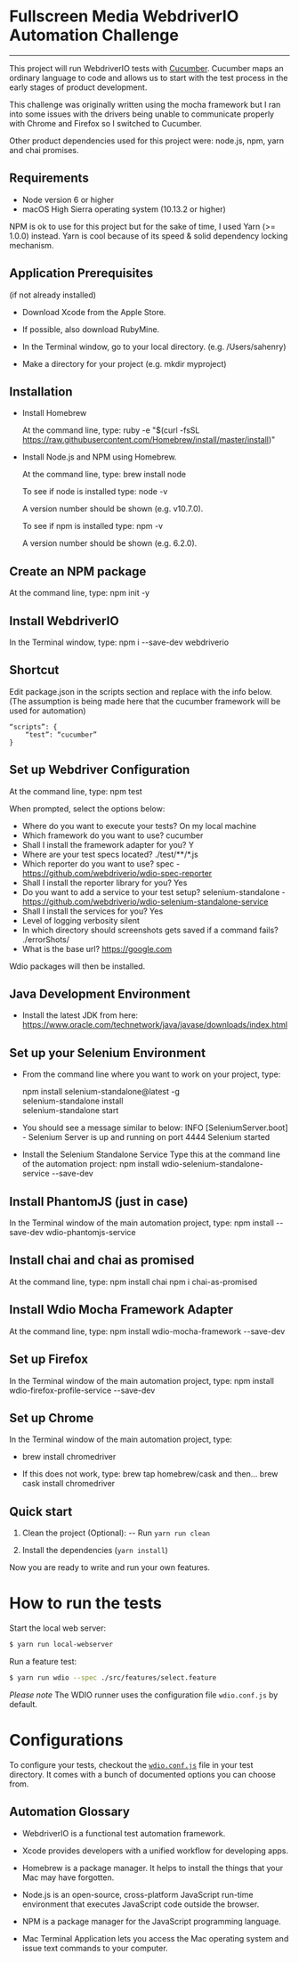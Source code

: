 Fullscreen Media WebdriverIO Automation Challenge
=================================================

***

This project will run WebdriverIO tests with [Cucumber](https://cucumber.io/). Cucumber maps an ordinary language to code and allows us to start with the test process in the early stages of product development.

This challenge was originally written using the mocha framework but I ran into some issues with the drivers being unable to communicate properly with Chrome and Firefox so I switched to Cucumber.

Other product dependencies used for this project were: node.js, npm, yarn and chai promises. 

## Requirements

- Node version 6 or higher
- macOS High Sierra operating system (10.13.2 or higher)

NPM is ok to use for this project but for the sake of time, I used Yarn (>= 1.0.0) instead. Yarn is cool because of its speed & solid dependency locking mechanism.

## Application Prerequisites
(if not already installed)

- Download Xcode from the Apple Store.
- If possible, also download RubyMine.

- In the Terminal window, go to your local directory. (e.g. /Users/sahenry)
- Make a directory for your project (e.g. mkdir myproject)

## Installation

- Install Homebrew

    At the command line, type:
    ruby -e "$(curl -fsSL https://raw.githubusercontent.com/Homebrew/install/master/install)"

- Install Node.js and NPM using Homebrew.

    At the command line, type:
    brew install node

    To see if node is installed type: 
    node -v

    A version number should be shown (e.g. v10.7.0).
    
    To see if npm is installed type: 
    npm -v 

    A version number should be shown (e.g. 6.2.0).

## Create an NPM package

At the command line, type: 
npm init -y

## Install WebdriverIO

In the Terminal window, type: 
npm i --save-dev webdriverio

## Shortcut
Edit package.json in the scripts section and replace with the info below. (The assumption is being made here that the cucumber framework will be used for automation)

    “scripts”: {
        “test”: “cucumber”
    }

## Set up Webdriver Configuration

At the command line, type:
npm test

When prompted, select the options below:

- Where do you want to execute your tests? On my local machine
- Which framework do you want to use? cucumber
- Shall I install the framework adapter for you? Y
- Where are your test specs located? ./test/**/*.js
- Which reporter do you want to use? spec - https://github.com/webdriverio/wdio-spec-reporter
- Shall I install the reporter library for you? Yes
- Do you want to add a service to your test setup? selenium-standalone - https://github.com/webdriverio/wdio-selenium-standalone-service
- Shall I install the services for you? Yes
- Level of logging verbosity silent
- In which directory should screenshots gets saved if a command fails? ./errorShots/
- What is the base url? https://google.com

Wdio packages will then be installed.

## Java Development Environment

- Install the latest JDK from here: https://www.oracle.com/technetwork/java/javase/downloads/index.html

## Set up your Selenium Environment

- From the command line where you want to work on your project, type:

	npm install selenium-standalone@latest -g<br/> 
	selenium-standalone install<br/>
	selenium-standalone start<br/>
 
- You should see a message similar to below:
    INFO [SeleniumServer.boot] - Selenium Server is up and running on port 4444
    Selenium started

- Install the Selenium Standalone Service
    Type this at the command line of the automation project:
    npm install wdio-selenium-standalone-service --save-dev

## Install PhantomJS (just in case)

In the Terminal window of the main automation project, type:
npm install --save-dev wdio-phantomjs-service

## Install chai and chai as promised

At the command line, type:
npm install chai
npm i chai-as-promised

## Install Wdio Mocha Framework Adapter

At the command line, type:
npm install wdio-mocha-framework --save-dev

## Set up Firefox

In the Terminal window of the main automation project, type:
npm install wdio-firefox-profile-service --save-dev

## Set up Chrome

In the Terminal window of the main automation project, type:
- brew install chromedriver

- If this does not work, type:
    brew tap homebrew/cask
    and then...
    brew cask install chromedriver

## Quick start

1. Clean the project (Optional):
-- Run `yarn run clean`

2. Install the dependencies (`yarn install`)

Now you are ready to write and run your own features.

# How to run the tests

Start the local web server:

```sh
$ yarn run local-webserver
```

Run a feature test:

```sh
$ yarn run wdio --spec ./src/features/select.feature
```

_Please note_ The WDIO runner uses the configuration file `wdio.conf.js` by default.

# Configurations

To configure your tests, checkout the [`wdio.conf.js`](https://github.com/webdriverio/cucumber-boilerplate/blob/master/wdio.conf.js) file in your test directory. It comes with a bunch of documented options you can choose from.

## Automation Glossary

- WebdriverIO is a functional test automation framework.

- Xcode provides developers with a unified workflow for developing apps.

- Homebrew is a package manager. It helps to install the things that your Mac may have forgotten.

- Node.js is an open-source, cross-platform JavaScript run-time environment that executes 
JavaScript code outside the browser.

- NPM is a package manager for the JavaScript programming language.

- Mac Terminal Application lets you access the Mac operating system and issue text commands to your computer.
